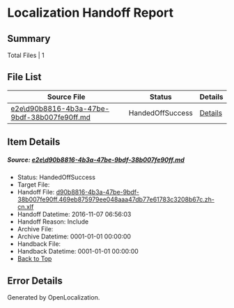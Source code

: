 # <a name='report-top'></a> Localization Handoff Report

## Summary
 Total Files | 1

## File List
 Source File | Status | Details 
 ----------- | ------ | ------- 
 [e2e\d90b8816-4b3a-47be-9bdf-38b007fe90ff.md](https://github.com/OpenLocalizationTestOrg/ol-test0/blob/e5d07cdb5179f435570130a00f32b05e3f6d491b/e2e/d90b8816-4b3a-47be-9bdf-38b007fe90ff.md) | HandedOffSuccess | [Details](#0cbe96fad8236496e56d4dc6045f1af70e6548e76)

## Item Details
##### <a name='0cbe96fad8236496e56d4dc6045f1af70e6548e76'></a> Source: [e2e\d90b8816-4b3a-47be-9bdf-38b007fe90ff.md](https://github.com/OpenLocalizationTestOrg/ol-test0/blob/e5d07cdb5179f435570130a00f32b05e3f6d491b/e2e/d90b8816-4b3a-47be-9bdf-38b007fe90ff.md)
* Status: HandedOffSuccess
* Target File: 
* Handoff File: [d90b8816-4b3a-47be-9bdf-38b007fe90ff.469eb875979ee048aaa47db77e61783c3208b67c.zh-cn.xlf](https://github.com/OpenLocalizationTestOrg/ol-test0-handoff/blob/4a65b084521e14c6aa938d1db2e3a959c6298c70/ol-handoff/OpenLocalizationTestOrg/ol-test0-zhcn/yufeih/ht/d90b8816-4b3a-47be-9bdf-38b007fe90ff.469eb875979ee048aaa47db77e61783c3208b67c.zh-cn.xlf)
* Handoff Datetime: 2016-11-07 06:56:03
* Handoff Reason: Include
* Archive File: 
* Archive Datetime: 0001-01-01 00:00:00
* Handback File: 
* Handback Datetime: 0001-01-01 00:00:00
* [Back to Top](#report-top)


## Error Details

Generated by OpenLocalization.

